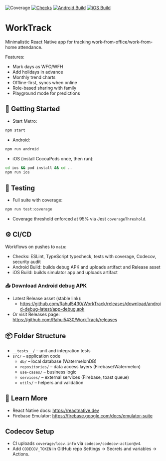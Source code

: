 ![Coverage](https://codecov.io/gh/Rahul5430/WorkTrack/branch/main/graph/badge.svg)
[![Checks](https://github.com/Rahul5430/WorkTrack/actions/workflows/checks.yml/badge.svg?branch=main)](https://github.com/Rahul5430/WorkTrack/actions/workflows/checks.yml?query=branch%3Amain)
[![Android Build](https://github.com/Rahul5430/WorkTrack/actions/workflows/android.yml/badge.svg)](https://github.com/Rahul5430/WorkTrack/actions/workflows/android.yml)
[![iOS Build](https://github.com/Rahul5430/WorkTrack/actions/workflows/ios.yml/badge.svg)](https://github.com/Rahul5430/WorkTrack/actions/workflows/ios.yml)

# WorkTrack

Minimalistic React Native app for tracking work-from-office/work-from-home attendance.

Features:

- Mark days as WFO/WFH
- Add holidays in advance
- Monthly trend charts
- Offline-first, syncs when online
- Role-based sharing with family
- Playground mode for predictions

## 🚀 Getting Started

- Start Metro:

```sh
npm start
```

- Android:

```sh
npm run android
```

- iOS (install CocoaPods once, then run):

```sh
cd ios && pod install && cd ..
npm run ios
```

## 🧪 Testing

- Full suite with coverage:

```sh
npm run test:coverage
```

- Coverage threshold enforced at 95% via Jest `coverageThreshold`.

## ⚙️ CI/CD

Workflows on pushes to `main`:

- Checks: ESLint, TypeScript typecheck, tests with coverage, Codecov, security audit
- Android Build: builds debug APK and uploads artifact and Release asset
- iOS Build: builds simulator app and uploads artifact

### 📥 Download Android debug APK

- Latest Release asset (stable link):
    - https://github.com/Rahul5430/WorkTrack/releases/download/android-debug-latest/app-debug.apk
- Or visit Releases page: https://github.com/Rahul5430/WorkTrack/releases

## 📦 Folder Structure

- `__tests__/` – unit and integration tests
- `src/` – application code
    - `db/` – local database (WatermelonDB)
    - `repositories/` – data access layers (Firebase/Watermelon)
    - `use-cases/` – business logic
    - `services/` – external services (Firebase, toast queue)
    - `utils/` – helpers and validation

## 📖 Learn More

- React Native docs: https://reactnative.dev
- Firebase Emulator: https://firebase.google.com/docs/emulator-suite

## Codecov Setup

- CI uploads `coverage/lcov.info` via `codecov/codecov-action@v4`.
- Add `CODECOV_TOKEN` in GitHub repo Settings → Secrets and variables → Actions.

